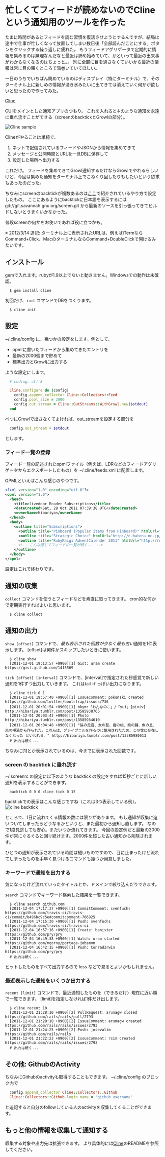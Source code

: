 # 忙しくてフィードが読めないのでClineという通知用のツールを作った

たまに時間があるとフィードを読む習慣を復活させようとするんですが、結局は途中で仕事が忙しくなって放置してしまい数日後「全部読んだことにする」ボタンをクリックする繰り返しに疲れた。
もうフィードアグリゲータで定期的に情報を集めるのは無理なんだなと最近は諦め始めていて、かといって最近の出来事がわからなくなるのはちょっと。。
別に全部に目を通さなくていいから最近の情報は常に目の届くところで渦巻いていてほしい。

一日のうちでいちばん眺めているのはディスプレイ（特にターミナル）で、そのターミナル上に新しめの情報が湧き水みたいに出てきては消えていく何かが欲しいと思ったので作ってみた。

[Cline](https://github.com/hibariya/cline)

CUIをメインとした通知アプリのつもり。
これを入れると↓のような通知を永遠に垂れ流すことができる（screenのbacktickとGrowlの部分）。

![Cline sample](/images/cline_sample.png)

Clineがやることは単純で、

1. ネットで配信されているフィードやJSONから情報を集めてきて
2. メッセージと公開時間とURLを一旦DBに保存して
3. 設定した場所へ出力する

これだけ。
フィードを集めてきてGrowl通知するだけならGrowlでやれるらしいけど、今回は集めた通知をターミナル上でこねくり回したりもしたいという欲求もあったのだった。

ちなみにscreenのbacktickが複数あるのは[ここ](http://shyouhei.tumblr.com/post/313410522/screenrc)で紹介されているやり方で設定したもの。
ここにあるようにbacktickに日本語を表示するには git://git.savannah.gnu.org/screen.git から最新のソースを引っ張ってきてビルドしないとうまくいかなかった。

普段screenか何かをお使いであれば役に立つかも。

※ 2012/3/14 追記: ターミナル上に表示されたURLは、例えばiTermならCommand+Click、MacのターミナルならCommand+DoubleClickで開けるみたいです。

## インストール

gemで入れます。rubyが1.9以上でないと動きません。Windowsでの動作は未確認。

~~~~
  $ gem install cline
~~~~

初回だけ、`init` コマンドでDBをつくります。

~~~~
  $ cline init
~~~~

## 設定

~/.cline/config に、幾つかの設定をします。例として、

* opmlに書いたフィードから集めてきたエントリを
* 最新の2000個まで貯めて
* 標準出力とGrowlに出力する

ような設定にします。

~~~~ruby
  # coding: utf-8

  Cline.configure do |config|
    config.append_collector Cline::Collectors::Feed
    config.pool_size = 2000
    config.out_stream = Cline::OutStreams::WithGrowl.new($stdout)
  end
~~~~

べつにGrowlで出さなくてよければ、out_streamを設定する部分を

~~~~ruby
  config.out_stream = $stdout
~~~~

とします。

### フィード一覧の登録

フィード一覧の記述されたopmlファイル（例えば、LDRなどのフィードアグリゲータからエクスポートしたもの）を ~/.cline/feeds.xml に配置します。

OPMLといえばこんな感じのやつです。

~~~~xml
<?xml version="1.0" encoding="utf-8"?>
<opml version="1.0">
  <head>
    <title>livedoor Reader Subscriptions</title>
    <dateCreated>Sat, 29 Oct 2011 07:39:38 UTC</dateCreated>
    <ownerName>hibariya</ownerName>
  </head>
  <body>
    <outline title="Subscriptions">
      <outline title="Pinboard (Popular items from Pinboard)" htmlUrl="http://pinboard.in" type="rss" xmlUrl="http://feeds.pinboard.in/rss/popular/" />
      <outline title="Strategic Choice" htmlUrl="http://d.hatena.ne.jp/asakichy/" type="rss" xmlUrl="http://d.hatena.ne.jp/asakichy/rss" />
      <outline title="RubyKaigi AdventCalender 2011" htmlUrl="http://rubykaigi.org/2011/ja/advent_calendar" type="rss" xmlUrl="http://rubykaigi.org/2011/ja/advent_calendar.rss" />
      <!-- こんな感じでフィードの一覧が続く... -->
    </outline>
  </body>
</opml>
~~~~

設定はこれで終わりです。

## 通知の収集

`collect` コマンドを使うとフィードなどを素直に取ってきます。
cron的な何かで定期実行すればよいと思います。

~~~~
  $ cline collect
~~~~

## 通知の出力

`show [offset]` コマンドで、*最も表示された回数が少なく最も古い*通知を1件表示します。
[offset]は何件かスキップしたいときに使います。

~~~~
  $ cline show
  [2011-12-01 19:13:57 +0900][1] Gist: ursm create https://gist.github.com/1415569
~~~~

`tick [offset] [interval]` コマンドで、[interval]で指定された秒感覚で新しい通知を1件ずつ出力していきます。
これはtail -f っぽい出力になります。

~~~~
  $ cline tick 0 1
  [2011-12-01 19:57:40 +0900][1] IssueComment: pokonski created https://github.com/twitter/bootstrap/issues/736
  [2011-12-01 20:01:54 +0900][1] nkym:「おんなのこ」/「yui」[pixiv] http://hibariya.tumblr.com/post/13585938765
  [2011-12-01 20:03:43 +0900][1] Photo http://hibariya.tumblr.com/post/13585964610
  [2011-12-01 20:04:48 +0900][1] "猫の足音、女の髭、岩の根、熊の腱、魚の息、鳥の唾液から作られた。これらは、グレイプニルを作るのに使用されたため、この世に存在しなくなった といわれる。" http://hibariya.tumblr.com/post/13585980013
  # 出力は続く...
~~~~

ちなみに[1]とか表示されているのは、今までに表示された回数です。

### screen の backtick に垂れ流す

~/.screenrc の設定に以下のような backtick の設定をすれば15秒ごとに新しい通知を表示することができます。

~~~~
  backtick 0 0 0 cline tick 0 15
~~~~

backtickでの表示はこんな感じですね（これは3つ表示している例）。
![cline backtick](/images/cline_backtick_sample.png)

ところで、1日に流れてくる情報の数には限りがあります。
もし通知が収集に追いついてしまったらどうなるかというと、また最初から通知し直します。
なので1度見逃しても安心。またいつか流れてきます。
今回の設定例だと最新の2000件が常にぐるぐると回リ続けます。2000件を超した古い通知から削除されます。

ひとつの通知が表示されている時間は短いものですので、目に止まったけど流れてしまったものを手早く見つけるコマンドも幾つか用意しました。

### キーワードで通知を出力する

気になったけど流れていったタイトルとか、ドメインで絞り込んだりできます。

`search` コマンドでキーワード検索した結果を一覧できます。

~~~~
  $ cline search github.com
  [2011-12-04 17:17:37 +0900][1] CommitComment: svenfuchs  https://github.com/travis-ci/travis-ci/commit/b496bc9c5e#commitcomment-766925
  [2011-12-04 17:15:30 +0900][1] Push: svenfuchs  https://github.com/travis-ci/travis-ci
  [2011-12-04 16:57:16 +0900][1] Create: banister  https://github.com/pry/pry
  [2011-12-04 16:49:38 +0900][1] Watch: ursm started https://github.com/mgorny/portage-jobsmon
  [2011-12-04 16:42:15 +0900][1] Push: ConradIrwin  https://github.com/pry/pry
  # 出力は続く...
~~~~

ヒットしたものをすべて出力するので less などで見るとよいかもしれません。

### 最近表示した通知をいくつか出力する

`recent [limit]` コマンドで、最近通知したものを（できるだけ）現在に近い順で一覧できます。
[limit]を指定しなければ1件だけ出します。

~~~~
  $ cline recent 10
  [2011-12-01 21:28:10 +0900][2] PullRequest: arunagw closed https://github.com/rails/rails/pull/2793
  [2011-12-01 21:28:10 +0900][2] IssueComment: arunagw created https://github.com/rails/rails/issues/2793
  [2011-12-01 21:24:25 +0900][2] Push: josevalim  https://github.com/rails/rails
  [2011-12-01 21:22:23 +0900][2] IssueComment: rsim created https://github.com/rails/rails/issues/2793
  # 出力は続く...
~~~~

## その他: GithubのActivity

ちなみにGithubのactivityも取得することもできます。
~/.cline/config のブロック内で

~~~~ruby
  config.append_collector Cline::Collectors::Github
  Cline::Collectors::Github.login_name = 'github username'
~~~~

と追記すると自分のfollowしている人のactivityを収集してくることができます。

## もっと他の情報を収集して通知する

収集する対象や出力先は拡張できます。
より具体的には[Cline](https://github.com/hibariya/cline)のREADMEを参照してください。
